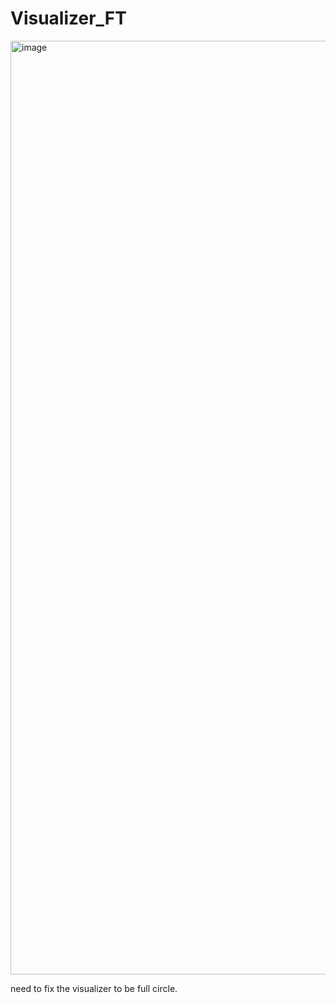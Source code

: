 # Visualizer_FT

<img width="1494" alt="image" src="https://github.com/jindalchinmay/Visualizer_FT/blob/main/demo.gif">

need to fix the visualizer to be full circle.

